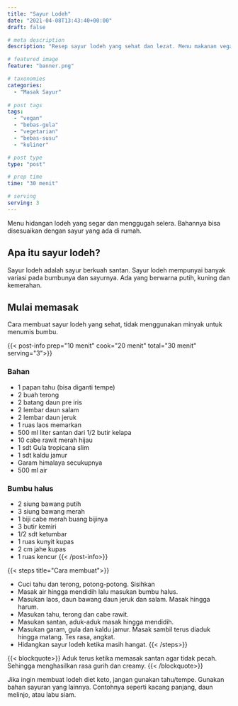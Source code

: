 ```yaml
---
title: "Sayur Lodeh"
date: "2021-04-08T13:43:40+00:00"
draft: false

# meta description
description: "Resep sayur lodeh yang sehat dan lezat. Menu makanan vegan yang menggugah selera"

# featured image
feature: "banner.png"

# taxonomies
categories:
  - "Masak Sayur"
  
# post tags
tags:
  - "vegan"
  - "bebas-gula"
  - "vegetarian"
  - "bebas-susu"
  - "kuliner"

# post type
type: "post"

# prep time
time: "30 menit"

# serving
serving: 3
---
```

Menu hidangan lodeh yang segar dan menggugah selera. Bahannya bisa disesuaikan dengan sayur yang ada di rumah.

## Apa itu sayur lodeh?

Sayur lodeh adalah sayur berkuah santan. Sayur lodeh mempunyai banyak variasi pada bumbunya dan sayurnya. Ada yang berwarna putih, kuning dan kemerahan.

## Mulai memasak

Cara membuat  sayur lodeh yang sehat, tidak menggunakan minyak untuk menumis bumbu.

{{< post-info prep="10 menit" cook="20 menit" total="30 menit" serving="3">}}

### Bahan

-   1 papan tahu (bisa diganti tempe)
-   2 buah terong
-   2 batang daun pre iris
-   2 lembar daun salam
-   2 lembar daun jeruk
-   1 ruas laos memarkan
-   500 ml liter santan dari 1/2 butir kelapa
-   10 cabe rawit merah hijau
-   1 sdt Gula tropicana slim
-   1 sdt kaldu jamur
-   Garam himalaya secukupnya
-   500 ml air

### Bumbu halus

-   2 siung bawang putih
-   3 siung bawang merah
-   1 biji cabe merah buang bijinya
-   3 butir kemiri
-   1/2 sdt ketumbar
-   1 ruas kunyit kupas
-   2 cm jahe kupas
-   1 ruas kencur
{{< /post-info>}}

{{< steps title="Cara membuat">}}
-   Cuci tahu dan terong, potong-potong. Sisihkan
-   Masak air hingga mendidih lalu masukan bumbu halus.
-   Masukan laos, daun bawang daun jeruk dan salam. Masak hingga harum.
-   Masukan tahu, terong dan cabe rawit.
-   Masukan santan, aduk-aduk masak hingga mendidih.
-   Masukan garam, gula dan kaldu jamur. Masak sambil terus diaduk hingga matang. Tes rasa, angkat.
-   Hidangkan sayur lodeh ketika masih hangat.
{{< /steps>}}

{{< blockquote>}}
Aduk terus ketika memasak santan agar tidak pecah. Sehingga menghasilkan rasa gurih dan creamy.
{{< /blockquote>}}

Jika ingin membuat lodeh diet keto, jangan gunakan tahu/tempe. Gunakan bahan sayuran yang lainnya. Contohnya seperti kacang panjang, daun melinjo, atau labu siam.

